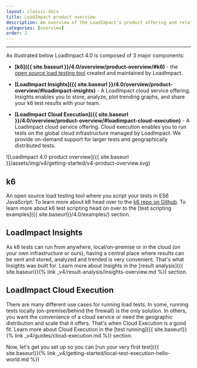 ```yaml
---
layout: classic-docs
title: LoadImpact product overview
description: Am overview of the LoadImpact's product offering and related components
categories: [overview]
order: 2
---
```


***

As illustrated below LoadImpact 4.0 is composed of 3 major components:

- **[k6]({{ site.baseurl }}/4.0/overview/product-overview/#k6)** - the [open source load testing tool](https://github.com/loadimpact/k6) created and maintained by LoadImpact.

- **[LoadImpact Insights]({{ site.baseurl }}/4.0/overview/product-overview/#loadimpact-insights)** - A LoadImpact cloud service offering. Insights enables you to store, analyze, plot trending graphs, and share your k6 test results with your team.

- **[LoadImpact Cloud Execution]({{ site.baseurl }}/4.0/overview/product-overview/#loadimpact-cloud-execution)** - A LoadImpact cloud service offering. Cloud execution enables you to run tests on the global cloud infrastructure managed by LoadImpact. We provide on-demand support for larger tests and geographically distributed tests.

![LoadImpact 4.0 product overview]({{ site.baseurl }}/assets/img/v4/getting-started/v4-product-overview.svg)

## k6

An open source load testing tool where you script your tests in ES6 JavaScript. To learn more about k6 head over to the [k6 repo on Github](https://github.com/loadimpact/k6). To learn more about k6 test scripting head on over to the [test scripting examples]({{ site.baseurl}}/4.0/examples/) section.

## LoadImpact Insights

As k6 tests can run from anywhere, local/on-premise or in the cloud (on your own infrastructure or ours), having a central place where results can be sent and stored, analyzed and trended is very convenient. That's what Insights was built for. Learn more about Insights in the [result analysis]({{ site.baseurl}}{% link _v4/result-analysis/insights-overview.md %}) section.

## LoadImpact Cloud Execution

There are many different use cases for running load tests. In some, running tests locally (on-premise/behind the firewall) is the only solution. In others, you want the convenience of a cloud service or need the geographic distribution and scale that it offers. That's when Cloud Execution is a good fit. Learn more about Cloud Execution in the [test running]({{ site.baseurl}}{% link _v4/guides/cloud-execution.md %}) section.

Now, let's get you set up so you can [run your very first test]({{ site.baseurl}}{% link _v4/getting-started/local-test-execution-hello-world.md %})
<!--stackedit_data:
eyJoaXN0b3J5IjpbMTI1OTYyNTI3MSwtMTQ5Nzc1MjU2NV19
-->
